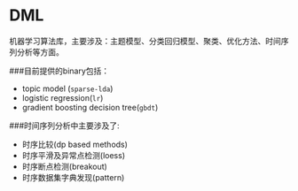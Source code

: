 DML
==

机器学习算法库，主要涉及：主题模型、分类回归模型、聚类、优化方法、时间序列分析等方面。

###目前提供的binary包括：

* topic model (`sparse-lda`)  
* logistic regression(`lr`) 
* gradient boosting decision tree(`gbdt`)

###时间序列分析中主要涉及了:
* 时序比较(dp based methods)
* 时序平滑及异常点检测(loess)
* 时序断点检测(breakout)
* 时序数据集字典发现(pattern)


